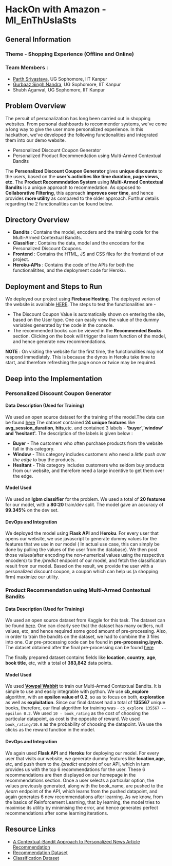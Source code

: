 # HackOn with Amazon - Ml_EnThUsIaSts

## General Information

### Theme - Shopping Experience (Offline and Online)
### Team Members :

- [Parth Srivastava](https://www.linkedin.com/in/parth-srivastava-5a10211a2/), UG Sophomore, IIT Kanpur
- [Gurbaaz Singh Nandra](https://www.linkedin.com/in/gurbaaznandra/), UG Sophomore, IIT Kanpur
- Shubh Agarwal, UG Sophomore, IIT Kanpur

## Problem Overview

The persuit of personalization has long been carried out in shopping websites. From personal dashboards to recommender systems, we've come a long way to give the user more personalized experience. In this hackathon, we've developed the following functionalities and integrated them into our demo website.

- Personalized Discount Coupon Generator
- Personalized Product Recommendation using Multi-Armed Contextual Bandits

The **Personalized Discount Coupon Generator** gives **unique discounts** to the users, based on the **user's activities like time duration, page views, etc.** The **Product Recommndation System** using **Multi-Armed Contextual Bandits** is a unique approach to recommedation. As opposed to **Collaborative Filtering**, this approach **improves over time**, and hence provides **more utility** as compared to the older approach. Furthur details regarding the 2 functionalities can be found below.

## Directory Overview

- **Bandits** : Contains the model, encoders and the training code for the Multi-Armed Contextual Bandits.
- **Classifier** : Contains the data, model and the encoders for the Personalized Discount Coupons.
- **Frontend** : Contains the HTML, JS and CSS files for the frontend of our project.
- **Heroku-APIs** : Contains the code of the APIs for both the functionalitites, and the deployment code for Heroku.

## Deployment and Steps to Run

We deployed our project using **Firebase Hosting**. The deployed verion of the website is available [HERE](https://hackon.web.app). The steps to test the functionalities are - 

- The Discount Coupon Value is automatically shown on entering the site, based on the User type. One can easily view the value of the dummy variables generated by the code in the console.
- The recommended books can be viewed in the **Recommended Books** section. Clicking on the book will trigger the learn function of the model, and hence generate new recommendations.

**NOTE** : On visiting the website for the first time, the functionalities may not respond immediately. This is because the dynos in Heroku take time to start, and therefore refreshing the page once or twice may be required.

## Deep into the Implementation

### Personalized Discount Coupon Generator

#### **Data Description (Used for Training)**

We used an open source dataset for the training of the model.The data can be found [here](https://drive.google.com/file/d/1QGqnZwcX6o4i7KgmSMlmDdokoMS3Hzk1/view?usp=sharing) The dataset contained **24 unique features** like **avg_session_duration**, **hits**,etc. and contained 3 labels - **'buyer','window' and 'hesitant'.** The description of the labels is given below : 

- **Buyer** - The customers who often purchase products from the website fall in this category.
- **Window** - This category includes customers who need a *little push over the edge* to buy the products.
- **Hesitant** - This category includes customers who seldom buy products from our website, and therefore need a large incentive to get them over the edge.

#### **Model Used**

We used an **lgbm classifier** for the problem. We used a total of **20 features** for our model, with a **80:20** train/dev split. The model gave an accuracy of **99.345%** on the dev set.

#### **DevOps and Integration**

We deployed the model using **Flask API** and **Heroku**. For every user that opens our website, we use javascript to generate dummy values for the features that we use in our model ( In actual use case, this can simply be done by pulling the values of the user from the database). We then post those values(after encoding the non-numerical values using the respective encoders) to the */predict* endpoint of our model, and fetch the classification result from our model. Based on the result, we provide the user with a personalized discount coupon, a coupon which can help us (a shopping firm) maximize our utility.

### Product Recommendation using Multi-Armed Contextual Bandits

#### **Data Description (Used for Training)**

We used an open source dataset from Kaggle for this task. The dataset can be found [here](https://www.kaggle.com/arashnic/book-recommendation-dataset). One can clearly see that the dataset has many outliers, null values, etc, and hence required some good amount of pre-processing. Also, in order to train the bandits on the dataset, we had to combine the 3 files into one. Our pre-processing code can be found in **pre-processing.ipynb**. The dataset obtained after the final pre-processing can be found [here](https://drive.google.com/file/d/15bbcRdSOe7AAH_xy9lTqfk_TWAAeaLtg/view?usp=sharing)

The finally prepared dataset contains fields like **location**, **country**, **age**, **book title**, etc, with a total of **383,842** data points.

#### **Model Used**

We used **[Vowpal Wabbit](https://vowpalwabbit.org/)** to train our Multi-Armed Contextual Bandits. It is simple to use and easily integrable with python. We use **cb_explore** algorithm, with an **epsilon value of 0.2**, so as to focus on both, **exploration** as well as **exploitation**. Since our final dataset had a total of **135567** unique books, therefore, our final algorithm for training was - `cb_explore 135567 --epsilon 0.2`. We used `10 - book_rating` as the cost of choosing the particular datapoint, as cost is the opposite of reward. We used `book_rating/10.0` as the probability of choosing the datapoint. We use the clicks as the reward function in the model.

#### **DevOps and Integration**

We again used **Flask API** and **Heroku** for deploying our model. For every user that visits our website, we generate dummy features like **location**,**age**, etc, and push them to the */predict* endpoint of our API, which in turn provides us with the top 6 recommendations for the user. These 6 recommendations are then displayed on our homepage in the recommendations section. Once a user selects a particular option, the values previously generated, along with the book_name, are pushed to the */learn* endpoint of the API, which learns from the pushed datapoint, and again generates 6 new recommendations after learning. As we know, from the basics of Reinforcement Learning, that by learning, the model tries to maximise its utility by minimising the error, and hence generates perfect recommendations after some learning iterations.

 
## Resource Links

- [A Contextual-Bandit Approach to Personalized News Article Recommendation](https://arxiv.org/pdf/1003.0146.pdf)
- [Recommendation Dataset](https://www.kaggle.com/arashnic/book-recommendation-dataset)
- [Classification Dataset](https://drive.google.com/file/d/1QGqnZwcX6o4i7KgmSMlmDdokoMS3Hzk1/view?usp=sharing)
